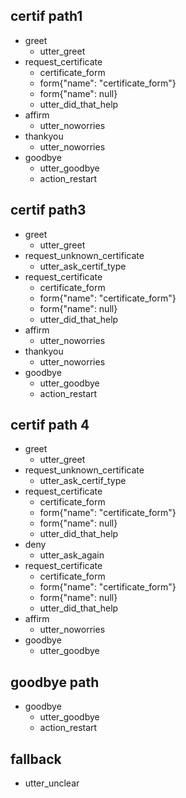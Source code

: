 ## certif path1
* greet
    - utter_greet
* request_certificate
    - certificate_form
    - form{"name": "certificate_form"}
    - form{"name": null}
    - utter_did_that_help
* affirm
  - utter_noworries
* thankyou
    - utter_noworries
* goodbye
  - utter_goodbye
  - action_restart


## certif path3
* greet
    - utter_greet
* request_unknown_certificate
    - utter_ask_certif_type
* request_certificate
    - certificate_form
    - form{"name": "certificate_form"}
    - form{"name": null}
    - utter_did_that_help
* affirm
    - utter_noworries
* thankyou
    - utter_noworries
* goodbye
  - utter_goodbye
  - action_restart


## certif path 4
* greet
  - utter_greet
* request_unknown_certificate
    - utter_ask_certif_type
* request_certificate
    - certificate_form
    - form{"name": "certificate_form"}
    - form{"name": null}
    - utter_did_that_help
* deny
  - utter_ask_again
* request_certificate
    - certificate_form
    - form{"name": "certificate_form"}
    - form{"name": null}
    - utter_did_that_help
* affirm
  - utter_noworries
* goodbye
  - utter_goodbye


## goodbye path
* goodbye
  - utter_goodbye
  - action_restart


## fallback
- utter_unclear